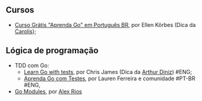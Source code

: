 ## Cursos

  - [Curso Grátis "Aprenda Go" em Português BR](https://www.youtube.com/watch?v=WiGU_ZB-u0w&list=PLCKpcjBB_VlBsxJ9IseNxFllf-UFEXOdg&ab_channel=AprendaGo), por Ellen Körbes (Dica da [Carolis](https://twitter.com/caroliscaroles));

## Lógica de programação

- TDD com Go:
    - [Learn Go with tests](https://quii.gitbook.io/learn-go-with-tests), por Chris James (Dica da [Arthur Diniz](https://arthurvdiniz.me)) #ENG;
    - [Aprenda Go com Testes](https://larien.gitbook.io/aprenda-go-com-testes/), por Lauren Ferreira e comunidade #PT-BR #ENG,
- [Go Modules](https://alexrios.gitbook.io/gomodules/), por [Alex Rios](https://github.com/alexrios)
